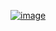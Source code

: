 ﻿[![image](https://github.com/wow2658/CodingTest/assets/34699039/bcae5862-a631-4962-a0bc-c1ed6327af6e)](https://www.acmicpc.net/problem/1182)
